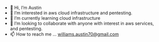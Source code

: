 - 👋 Hi, I’m Austin
- 👀 I’m interested in aws cloud infrastructure and pentesting.
- 🌱 I’m currently learning cloud infrastructure
- 💞️ I’m looking to collaborate with anyone with interest in aws services, and pentesting.
- 📫 How to reach me ... williams.austin70@gmail.com

<!---
16awilliams/16awilliams is a ✨ special ✨ repository because its `README.md` (this file) appears on your GitHub profile.
You can click the Preview link to take a look at your changes.
--->

